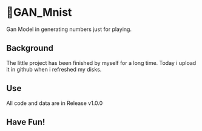 # :large_orange_diamond:GAN_Mnist
Gan Model in generating numbers just for playing.
## Background
The little project has been finished by myself for a long time. Today i upload it in github when i refreshed my disks.
## Use
All code and data are in Release v1.0.0
## Have Fun!
